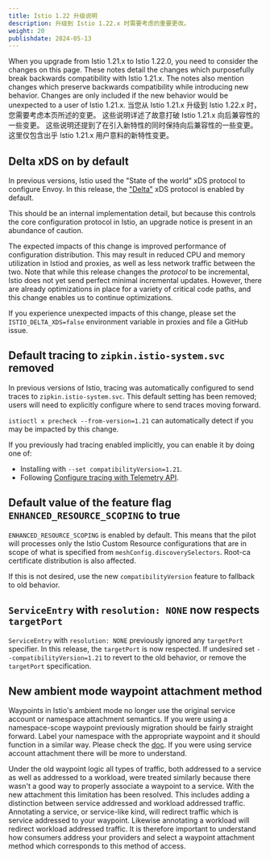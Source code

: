 ```yaml
---
title: Istio 1.22 升级说明
description: 升级到 Istio 1.22.x 时需要考虑的重要更改。
weight: 20
publishdate: 2024-05-13
---
```


When you upgrade from Istio 1.21.x to Istio 1.22.0, you need to consider the changes on this page.
These notes detail the changes which purposefully break backwards compatibility with Istio 1.21.x.
The notes also mention changes which preserve backwards compatibility while introducing new behavior.
Changes are only included if the new behavior would be unexpected to a user of Istio 1.21.x.
当您从 Istio 1.21.x 升级到 Istio 1.22.x 时，您需要考虑本页所述的变更。
这些说明详述了故意打破 Istio 1.21.x 向后兼容性的一些变更。
这些说明还提到了在引入新特性的同时保持向后兼容性的一些变更。
这里仅包含出乎 Istio 1.21.x 用户意料的新特性变更。

## Delta xDS on by default

In previous versions, Istio used the "State of the world" xDS protocol to configure Envoy.
In this release, the ["Delta"](https://www.envoyproxy.io/docs/envoy/latest/api-docs/xds_protocol#incremental-xds) xDS protocol is enabled by default.

This should be an internal implementation detail, but because this controls the core configuration protocol in Istio,
an upgrade notice is present in an abundance of caution.

The expected impacts of this change is improved performance of configuration distribution.
This may result in reduced CPU and memory utilization in Istiod and proxies, as well as less network traffic between the two.
Note that while this release changes the *protocol* to be incremental, Istio does not yet send perfect minimal incremental updates.
However, there are already optimizations in place for a variety of critical code paths, and this change enables us to continue optimizations.

If you experience unexpected impacts of this change, please set the `ISTIO_DELTA_XDS=false` environment variable in proxies
and file a GitHub issue.

## Default tracing to `zipkin.istio-system.svc` removed

In previous versions of Istio, tracing was automatically configured to send traces to `zipkin.istio-system.svc`.
This default setting has been removed; users will need to explicitly configure where to send traces moving forward.

`istioctl x precheck --from-version=1.21` can automatically detect if you may be impacted by this change.

If you previously had tracing enabled implicitly, you can enable it by doing one of:
* Installing with `--set compatibilityVersion=1.21`.
* Following [Configure tracing with Telemetry API](/docs/tasks/observability/distributed-tracing/telemetry-api/).

## Default value of the feature flag `ENHANCED_RESOURCE_SCOPING` to true

`ENHANCED_RESOURCE_SCOPING` is enabled by default. This means that the pilot will processes only the Istio Custom Resource configurations that are in
scope of what is specified from `meshConfig.discoverySelectors`. Root-ca certificate distribution is also affected.

If this is not desired, use the new `compatibilityVersion` feature to fallback to old behavior.

## `ServiceEntry` with `resolution: NONE` now respects `targetPort`

`ServiceEntry` with `resolution: NONE` previously ignored any `targetPort` specifier.
In this release, the `targetPort` is now respected.
If undesired set `--compatibilityVersion=1.21` to revert to the old behavior, or remove the `targetPort` specification.

## New ambient mode waypoint attachment method

Waypoints in Istio's ambient mode no longer use the original service account or namespace attachment semantics. If you were using a namespace-scope waypoint previously migration should be fairly straight forward. Label your namespace with the appropriate waypoint and it should function in a similar way. Please check the [doc](/docs/ambient/usage/l7-features/#targeting-policies-or-routing-rules).
If you were using service account attachment there will be more to understand.

Under the old waypoint logic all types of traffic, both addressed to a service as well as addressed to a workload, were treated similarly because there wasn't a good way to properly associate a waypoint to a service. With the new attachment this limitation has been resolved. This includes adding a distinction between service addressed and workload addressed traffic. Annotating a service, or service-like kind, will redirect traffic which is service addressed to your waypoint. Likewise annotating a workload will redirect workload addressed traffic. It is therefore important to understand how consumers address your providers and select a waypoint attachment method which corresponds to this method of access.
